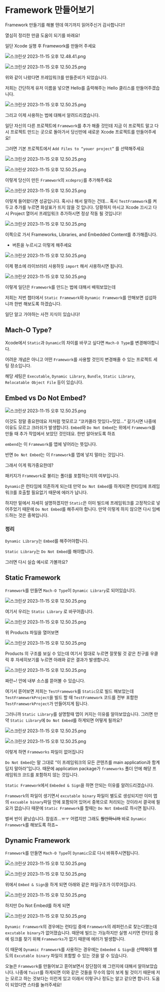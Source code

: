 # Framework 만들어보기

Framework 만들기를 해볼 텐데 여기까지 읽어주신거 감사합니다!!

열심히 정리한 만큼 도움이 되기를 바래요!

일단 Xcode 실행 후 Framework를 만들어 주세요

![스크린샷 2023-11-15 오후 12.48.41.png](https://github.com/jjunhaa0211/Tuist-Junha/blob/main/Tuist/Chapter%20II/3/Framework%20만들어보기%20c0036d796090472aa9ee077b097b4569/1.png)

![스크린샷 2023-11-15 오후 12.50.25.png](https://github.com/jjunhaa0211/Tuist-Junha/blob/main/Tuist/Chapter%20II/3/Framework%20만들어보기%20c0036d796090472aa9ee077b097b4569/2.png)

위와 같이 나왔다면 프레임워크를 만들준비가 되었습니다.

저희는 간단하게 유저 이름을 넣으면 Hello를 출력해주는 Hello 클리스를 만들어주겠습니다.

![스크린샷 2023-11-15 오후 12.50.25.png](https://github.com/jjunhaa0211/Tuist-Junha/blob/main/Tuist/Chapter%20II/3/Framework%20만들어보기%20c0036d796090472aa9ee077b097b4569/3.png)

그리고 이제 사용하는 법에 대해서 알려드리겠습니다.

일단 자신의 다른 프로젝트에 `Framework`를 추가 해줄 것인데 지금 이 프로젝트 말고 다시 프로젝트 만드는 곳으로 돌아가서 당신만에 새로운 Xcode 프로젝트를 만들어주세요!

그러면 기본 프로젝트에서 `Add Files to “youer project”` 를 선택해주세요

![스크린샷 2023-11-15 오후 12.50.25.png](https://github.com/jjunhaa0211/Tuist-Junha/blob/main/Tuist/Chapter%20II/3/Framework%20만들어보기%20c0036d796090472aa9ee077b097b4569/4.png)

![스크린샷 2023-11-15 오후 12.50.25.png](https://github.com/jjunhaa0211/Tuist-Junha/blob/main/Tuist/Chapter%20II/3/Framework%20만들어보기%20c0036d796090472aa9ee077b097b4569/5.png)

이렇게 당신이 만든 `Framework`의 `xcdeproj`를 추가해주세요

![스크린샷 2023-11-15 오후 12.50.25.png](https://github.com/jjunhaa0211/Tuist-Junha/blob/main/Tuist/Chapter%20II/3/Framework%20만들어보기%20c0036d796090472aa9ee077b097b4569/6.png)

이렇게 들어왔다면 성공입니다. 혹시나 해서 말하는 건데… 혹시 `TestFramework`를 켜두고 추가를 누르면 화살표가 뜨지 않을 것 입니다. 당황하지 마시고 Xcode 끄시고 다시 Project 열어서 프레임워크 추가하시면 정상 작동 될 것입니다!

![스크린샷 2023-11-15 오후 12.50.25.png](https://github.com/jjunhaa0211/Tuist-Junha/blob/main/Tuist/Chapter%20II/3/Framework%20만들어보기%20c0036d796090472aa9ee077b097b4569/7.png)

이쪽으로 가서 Frameworks, Libraries, and Embedded Content를 추가해줍니다.

+ 버튼을 누르시고 이렇게 해주세요

![스크린샷 2023-11-15 오후 12.50.25.png](https://github.com/jjunhaa0211/Tuist-Junha/blob/main/Tuist/Chapter%20II/3/Framework%20만들어보기%20c0036d796090472aa9ee077b097b4569/8.png)

이제 평소에 라이브러리 사용하듯 `import` 해서 사용하시면 됩니다.

![스크린샷 2023-11-15 오후 12.50.25.png](https://github.com/jjunhaa0211/Tuist-Junha/blob/main/Tuist/Chapter%20II/3/Framework%20만들어보기%20c0036d796090472aa9ee077b097b4569/9.png)

이렇게 일단은 `Framework`를 만드는 법에 대해서 배워보았는데

저희는 저번 챕터에서 `Static Framework`와 `Dynamic Framework`를 안해보면 섭섭하니까 한번 해보도록 하겠습니다.

일단 알고 가야하는 사전 지식이 있습니다!

## Mach-O Type?

Xcode에서 `Static`과 `Dynamic`의 차이를 바꾸고 싶다면 `Mach-O Type`를 변경해야합니다.

어려운 개념은 아니고 어떤 `Framework`를 사용할 것인지 변경해줄 수 있는 프로젝트 세팅 장소입니다.

해당 세팅은 `Executable`, `Dynamic Library`, `Bundle`, `Static Library`, `Relocatable Object File` 등이 있습니다.

## Embed vs Do Not Embed?

![스크린샷 2023-11-15 오후 12.50.25.png](https://github.com/jjunhaa0211/Tuist-Junha/blob/main/Tuist/Chapter%20II/3/Framework%20만들어보기%20c0036d796090472aa9ee077b097b4569/10.png)

이것도 정말 중요한데요 저처럼 멋모르고 “코카콜라 맛있다~맛있…“ 갈기시면 나중에 이유도 모르고 크러쉬가 발생합니다. `Embed`와 `Do Not Embed`는 위에서 `Framework`를 만들 때 추가 작업에서 보았던 것인데요. 한번 알아보도록 하죠

`embend`는 이 `Framework`를 앱에 넣어라는 뜻입니다.

반면 `Do Not Embed`는 이 `Framework`를 앱에 넣지 말라는 것입니다.

그래서 이게 뭐가중요한데?

패키지가 `Framework`로 불리는 폴더를 포함하는지의 여부입니다.

`Dynamic`은 런타임에 의존하게 되는데 만약 `Do Not Embed`를 하게되면 런타임에 프레임워크를 호출할 필요없기 때문에 에러가 납니다.

하지만 밑에서 자세히 설명하겠지만 `Static`은 이미 빌드에 프레임워크를 고정적으로 넣어주었기 때문에  `Do Not Embed`를 해주셔야 합니다. 만약 이렇게 하지 않으면 다시 임베드하는 것은 중복입니다.

### 정리

`Dynamic Library`는 `Embed`를 해주어야합니다.

`Static Library`는 `Do Not Embed`를 해야합니다.

그러면 다시 실습 예시로 가볼까요?

## Static Framework

`Framework`를 만들면 `Mach-O Type`이 `Dynamic Library`로 되어있습니다.

![스크린샷 2023-11-15 오후 12.50.25.png](https://github.com/jjunhaa0211/Tuist-Junha/blob/main/Tuist/Chapter%20II/3/Framework%20만들어보기%20c0036d796090472aa9ee077b097b4569/11.png)

여기서 우리는 `Static Library` 로 바꾸어줍니다.

![스크린샷 2023-11-15 오후 12.50.25.png](https://github.com/jjunhaa0211/Tuist-Junha/blob/main/Tuist/Chapter%20II/3/Framework%20만들어보기%20c0036d796090472aa9ee077b097b4569/12.png)

위 Products 파일을 열어보면

![스크린샷 2023-11-15 오후 12.50.25.png](https://github.com/jjunhaa0211/Tuist-Junha/blob/main/Tuist/Chapter%20II/3/Framework%20만들어보기%20c0036d796090472aa9ee077b097b4569/13.png)

Products 의 구조를 보실 수 있는데 여기서 절대로 누르면 잘못될 것 같은 친구를 우클릭 후 자세히보기를 누르면 아래와 같은 결과가 발생합니다.

![스크린샷 2023-11-15 오후 12.50.25.png](https://github.com/jjunhaa0211/Tuist-Junha/blob/main/Tuist/Chapter%20II/3/Framework%20만들어보기%20c0036d796090472aa9ee077b097b4569/14.png)

짜란~! 안에 내부 소스를 뜯어볼 수 있습니다.

여기서 뜯어보면 저희는 `TestFramework`를 `Static`으로 빌드 해보았는데 `TestFrameworkProject`을 빌드 할 때 `TestFramework` 코드를 전부 포함한 `TestFrameworkProject`가 만들어지게 됩니다.

그러니까 `Static Library`를 설명할때 앱이 커지는 이유를 알아보았습니다. 그러면 만약 `Static Library`에 `Do Not Embed`를 하게되면 어떻게 될까요?

![스크린샷 2023-11-15 오후 12.50.25.png](https://github.com/jjunhaa0211/Tuist-Junha/blob/main/Tuist/Chapter%20II/3/Framework%20만들어보기%20c0036d796090472aa9ee077b097b4569/15.png)

![스크린샷 2023-11-15 오후 12.50.25.png](https://github.com/jjunhaa0211/Tuist-Junha/blob/main/Tuist/Chapter%20II/3/Framework%20만들어보기%20c0036d796090472aa9ee077b097b4569/16.png)

이렇게 하면 `Frameworks` 파일이 없어집니다 

`Do Not Embed`는 말 그대로 “이 프레임워크의 모든 콘텐츠를 main application과 함계 담지 말아라”입니다. 때문에 application package가 `frameworks` 폴더 안에 해당 프레임워크 코드를 포함하지 않는 것입니다.

`Static Framework`에서 `Embeded & Sign`을 하면 안되는 이유를 알려드리겠습니다.

`Framework`의 파일이 생기면서 `excutable binary` 파일이 별도로 생성되지만 이미 앱의 `excuable binary`파일 안에 포함되어 있어서 중복으로 처리되는 것이라서 결국에 필요가 없습니다 때문에 `Static Framework`를 할때는 `Do Not Embed`로 하시면 됩니다.

벌써 반이 끝났습니다. 참쉽죠…ㅠㅜ 어렵지만 그래도 ~~할만하니까~~ 바로 `Dynamic Framework`를 해보도록 하죠~

## ****Dynamic**** Framework

`Framework`를 만들면 `Mach-O Type`이 `Dynamic`으로 다시 바꿔주시면됩니다.

![스크린샷 2023-11-15 오후 12.50.25.png](https://github.com/jjunhaa0211/Tuist-Junha/blob/main/Tuist/Chapter%20II/3/Framework%20만들어보기%20c0036d796090472aa9ee077b097b4569/17.png)

![스크린샷 2023-11-15 오후 12.50.25.png](https://github.com/jjunhaa0211/Tuist-Junha/blob/main/Tuist/Chapter%20II/3/Framework%20만들어보기%20c0036d796090472aa9ee077b097b4569/18.png)

위에서 `Embed & Sign`을 하게 되면 아래와 같은 파일구조가 이루어집니다.

![스크린샷 2023-11-15 오후 12.50.25.png](https://github.com/jjunhaa0211/Tuist-Junha/blob/main/Tuist/Chapter%20II/3/Framework%20만들어보기%20c0036d796090472aa9ee077b097b4569/19.png)

하지만 Do Not Embed를 하게 되면 

![스크린샷 2023-11-15 오후 12.50.25.png](https://github.com/jjunhaa0211/Tuist-Junha/blob/main/Tuist/Chapter%20II/3/Framework%20만들어보기%20c0036d796090472aa9ee077b097b4569/20.png)

`Dynamic Framework`의 경우에는 런타임 중에 `Framework`의 레퍼런스로 찾는다했는데 `excutable binary`가 없어졌습니다. 때문에 빌드는 가능하지만 실행 시키면 런타임 중에 링크를 찾기 위해 `Frameworks`가 없기 때문에 에러가 발생합니다.

이 때문에 `Dynamic Framework`를 사용하는 경우에는 `Embeded & Sign`을 선택해야 별도의 `Excutable binary` 파일이 포함할 수 있는 것을 알 수 있습니다.

오늘은 `Framework`를 만들어보고 뜯어보면서 장단점이 왜 그런지에 대해서 알아보았습니다. 나중에 `Tuist`를 하게되면 이와 같은 것들을 무수의 많이 보게 될 것이기 때문에 저는 모르고 하는 것보다는 이런게 있고 이래서 이렇구나 정도는 알고 같으면 합니다. 도움이 되었다면 스타를 눌러주세요!
